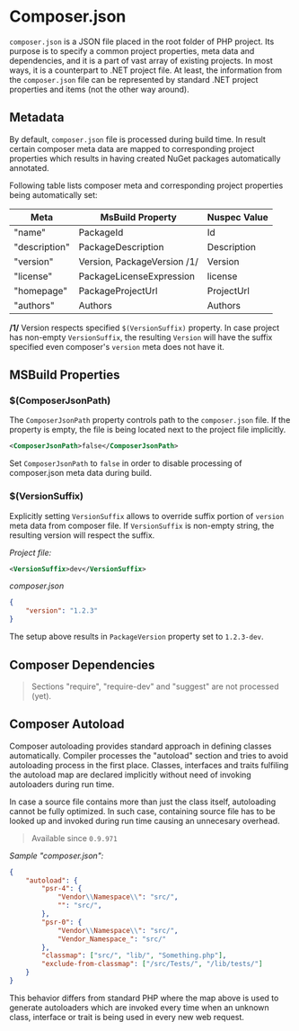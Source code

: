 # Composer.json

`composer.json` is a JSON file placed in the root folder of PHP project. Its purpose is to specify a common project properties, meta data and dependencies, and it is a part of vast array of existing projects. In most ways, it is a counterpart to .NET project file. At least, the information from the `composer.json` file can be represented by standard .NET project properties and items (not the other way around).

## Metadata

By default, `composer.json` file is processed during build time. In result certain composer meta data are mapped to corresponding project properties which results in having created NuGet packages automatically annotated.

Following table lists composer meta and corresponding project properties being automatically set:

Meta | MsBuild Property | Nuspec Value
---  | --- | ---
"name" | PackageId | Id
"description" | PackageDescription | Description
"version" | Version, PackageVersion /1/ | Version
"license" | PackageLicenseExpression | license
"homepage" | PackageProjectUrl | ProjectUrl
"authors" | Authors | Authors

**/1/** Version respects specified `$(VersionSuffix)` property. In case project has non-empty `VersionSuffix`, the resulting `Version` will have the suffix specified even composer's `version` meta does not have it.

## MSBuild Properties

### $(ComposerJsonPath)

The `ComposerJsonPath` property controls path to the `composer.json` file. If the property is empty, the file is being located next to the project file implicitly.

```xml
<ComposerJsonPath>false</ComposerJsonPath>
```

Set `ComposerJsonPath` to `false` in order to disable processing of composer.json meta data during build.

### $(VersionSuffix)

Explicitly setting `VersionSuffix` allows to override suffix portion of `version` meta data from composer file. If `VersionSuffix` is non-empty string, the resulting version will respect the suffix.

*Project file:*
```xml
<VersionSuffix>dev</VersionSuffix>
```

*composer.json*
```json
{
    "version": "1.2.3"
}
```

The setup above results in `PackageVersion` property set to `1.2.3-dev`.

## Composer Dependencies

> Sections "require", "require-dev" and "suggest" are not processed (yet).

## Composer Autoload

Composer autoloading provides standard approach in defining classes automatically. Compiler processes the "autoload" section and tries to avoid autoloading process in the first place. Classes, interfaces and traits fulfiling the autoload map are declared implicitly without need of invoking autoloaders during run time.

In case a source file contains more than just the class itself, autoloading cannot be fully optimized. In such case, containing source file has to be looked up and invoked during run time causing an unnecesary overhead.

> Available since `0.9.971`

*Sample "composer.json":*
```json
{
    "autoload": {
        "psr-4": {
            "Vendor\\Namespace\\": "src/",
            "": "src/",
        },
        "psr-0": {
            "Vendor\\Namespace\\": "src/",
            "Vendor_Namespace_": "src/"
        },
        "classmap": ["src/", "lib/", "Something.php"],
        "exclude-from-classmap": ["/src/Tests/", "/lib/tests/"]
    }
}
```

This behavior differs from standard PHP where the map above is used to generate autoloaders which are invoked every time when an unknown class, interface or trait is being used in every new web request.
